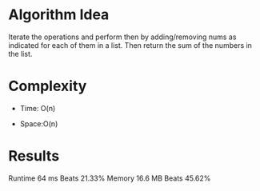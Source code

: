 # Algorithm Idea

Iterate the operations and perform then by adding/removing nums as indicated for each of them in a list. Then return the sum of the numbers in the list.

# Complexity

- Time: O(n)

- Space:O(n)

# Results

Runtime
64 ms
Beats
21.33%
Memory
16.6 MB
Beats
45.62%

